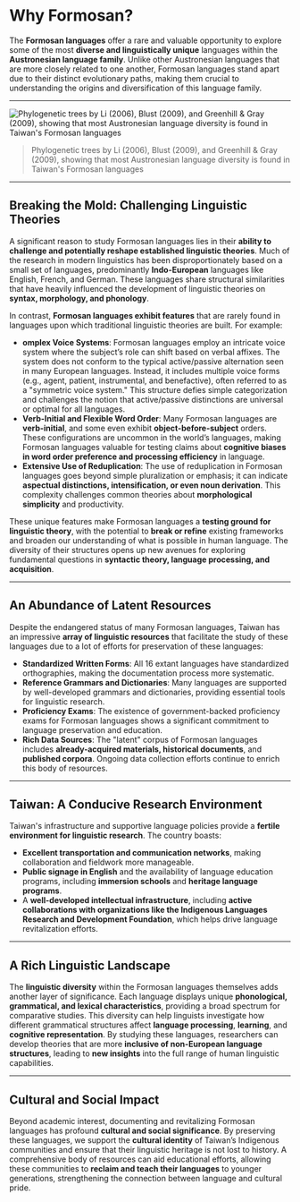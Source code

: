 # Why Formosan?

The **Formosan languages** offer a rare and valuable opportunity to explore some of the most **diverse and linguistically unique** languages within the **Austronesian language family**. Unlike other Austronesian languages that are more closely related to one another, Formosan languages stand apart due to their distinct evolutionary paths, making them crucial to understanding the origins and diversification of this language family.

---

![Phylogenetic trees by Li (2006), Blust (2009), and Greenhill & Gray (2009), showing that most Austronesian language diversity is found in Taiwan's Formosan languages](https://ai4commsci.gitbook.io/~gitbook/image?url=https%3A%2F%2F1453197910-files.gitbook.io%2F%7E%2Ffiles%2Fv0%2Fb%2Fgitbook-x-prod.appspot.com%2Fo%2Fspaces%252FVETgkt5DVZWXBIolTyjW%252Fuploads%252F5HMfECI0Sw8Xl4JHxhKI%252FScreenshot%25202024-10-09%2520at%25202.18.12%2520PM.png%3Falt%3Dmedia%26token%3D31d8b335-b136-44ef-b25f-9fa884cfc034&width=768&dpr=2&quality=100&sign=e345bb41&sv=2)

> Phylogenetic trees by Li (2006), Blust (2009), and Greenhill & Gray (2009), showing that most Austronesian language diversity is found in Taiwan's Formosan languages

---

## Breaking the Mold: Challenging Linguistic Theories

A significant reason to study Formosan languages lies in their **ability to challenge and potentially reshape established linguistic theories**. Much of the research in modern linguistics has been disproportionately based on a small set of languages, predominantly **Indo-European** languages like English, French, and German. These languages share structural similarities that have heavily influenced the development of linguistic theories on **syntax, morphology, and phonology**.

In contrast, **Formosan languages exhibit features** that are rarely found in languages upon which traditional linguistic theories are built. For example:

- **omplex Voice Systems**: Formosan languages employ an intricate voice system where the subject’s role can shift based on verbal affixes. The system does not conform to the typical active/passive alternation seen in many European languages. Instead, it includes multiple voice forms (e.g., agent, patient, instrumental, and benefactive), often referred to as a "symmetric voice system." This structure defies simple categorization and challenges the notion that active/passive distinctions are universal or optimal for all languages.
- **Verb-Initial and Flexible Word Order**: Many Formosan languages are **verb-initial**, and some even exhibit **object-before-subject** orders. These configurations are uncommon in the world’s languages, making Formosan languages valuable for testing claims about **cognitive biases in word order preference and processing efficiency** in language.
- **Extensive Use of Reduplication**: The use of reduplication in Formosan languages goes beyond simple pluralization or emphasis; it can indicate **aspectual distinctions, intensification, or even noun derivation**. This complexity challenges common theories about **morphological simplicity** and productivity.

These unique features make Formosan languages a **testing ground for linguistic theory**, with the potential to **break or refine** existing frameworks and broaden our understanding of what is possible in human language. The diversity of their structures opens up new avenues for exploring fundamental questions in **syntactic theory, language processing, and acquisition**.

---

## An Abundance of Latent Resources

Despite the endangered status of many Formosan languages, Taiwan has an impressive **array of linguistic resources** that facilitate the study of these languages due to a lot of efforts for preservation of these languages:

- **Standardized Written Forms**: All 16 extant languages have standardized orthographies, making the documentation process more systematic.
- **Reference Grammars and Dictionaries**: Many languages are supported by well-developed grammars and dictionaries, providing essential tools for linguistic research.
- **Proficiency Exams**: The existence of government-backed proficiency exams for Formosan languages shows a significant commitment to language preservation and education.
- **Rich Data Sources**: The "latent" corpus of Formosan languages includes **already-acquired materials, historical documents**, and **published corpora**. Ongoing data collection efforts continue to enrich this body of resources.

---

## Taiwan: A Conducive Research Environment

Taiwan's infrastructure and supportive language policies provide a **fertile environment for linguistic research**. The country boasts:

- **Excellent transportation and communication networks**, making collaboration and fieldwork more manageable.
- **Public signage in English** and the availability of language education programs, including **immersion schools** and **heritage language programs**.
- A **well-developed intellectual infrastructure**, including **active collaborations with organizations like the Indigenous Languages Research and Development Foundation**, which helps drive language revitalization efforts.

---

## A Rich Linguistic Landscape

The **linguistic diversity** within the Formosan languages themselves adds another layer of significance. Each language displays unique **phonological, grammatical, and lexical characteristics**, providing a broad spectrum for comparative studies. This diversity can help linguists investigate how different grammatical structures affect **language processing**, **learning**, and **cognitive representation**. By studying these languages, researchers can develop theories that are more **inclusive of non-European language structures**, leading to **new insights** into the full range of human linguistic capabilities.

---

## Cultural and Social Impact

Beyond academic interest, documenting and revitalizing Formosan languages has profound **cultural and social significance**. By preserving these languages, we support the **cultural identity** of Taiwan’s Indigenous communities and ensure that their linguistic heritage is not lost to history. A comprehensive body of resources can aid educational efforts, allowing these communities to **reclaim and teach their languages** to younger generations, strengthening the connection between language and cultural pride.
